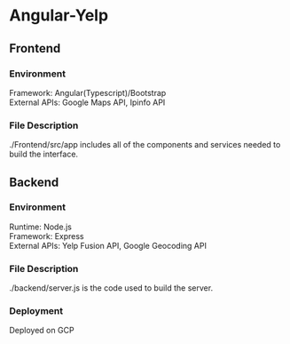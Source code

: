 # Angular-Yelp

## Frontend
### Environment
Framework: Angular(Typescript)/Bootstrap  
External APIs: Google Maps API, Ipinfo API  

### File Description
./Frontend/src/app includes all of the components and services needed to build the interface.

## Backend
### Environment
Runtime: Node.js  
Framework: Express  
External APIs: Yelp Fusion API, Google Geocoding API

### File Description
./backend/server.js is the code used to build the server.

### Deployment
Deployed on GCP
